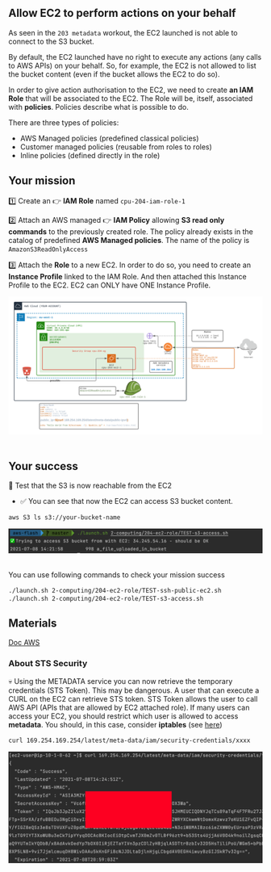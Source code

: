 ## Allow EC2 to perform actions on your behalf

As seen in the `203 metadata` workout, the EC2 launched is not able to connect to the S3 bucket.

By default, the EC2 launched have no right to execute any actions (any calls to AWS APIs) on your behalf. 
So, for example, the EC2 is not allowed to list the bucket content (even if the bucket allows the EC2 to do so).

In order to give action authorisation to the EC2, we need to create **an IAM Role** that will be associated to the EC2.
The Role will be, itself, associated with **policies**. Policies describe what is possible to do.

There are three types of policies:
- AWS Managed policies (predefined classical policies)
- Customer managed policies (reusable from roles to roles)  
- Inline policies (defined directly in the role)

## Your mission
1️⃣ Create an 👉 **IAM Role** named `cpu-204-iam-role-1`

2️⃣ Attach an AWS managed 👉 **IAM Policy** allowing **S3 read only commands** to the previously created role. 
The policy already exists in the catalog of predefined **AWS Managed policies**. The name of the policy is `AmazonS3ReadOnlyAccess`

3️⃣ Attach the **Role** to a new EC2. In order to do so, you need to create an **Instance Profile** linked to the IAM Role.
And then attached this Instance Profile to the EC2. EC2 can ONLY have ONE Instance Profile.

<div align="center">
<img src="./doc/204-ec2-role.png" width="800" alt="EC2Role">
</div>
<br>

## Your success
🏁 Test that the S3 is now reachable from the EC2
- ✅ You can see that now the EC2 can access S3 bucket content.

```bash
aws S3 ls s3://your-bucket-name
```

<div align="center">
<img src="./doc/s3-access-ok.png" width="800" alt="S3 Access OK">
</div>
<br>

You can use following commands to check your mission success
```shell
./launch.sh 2-computing/204-ec2-role/TEST-ssh-public-ec2.sh
./launch.sh 2-computing/204-ec2-role/TEST-s3-access.sh
```

## Materials
[Doc AWS](https://docs.aws.amazon.com/AWSEC2/latest/UserGuide/iam-roles-for-amazon-ec2.html)

### About STS Security

💀 Using the METADATA service you can now retrieve the temporary credentials (STS Token). 
This may be dangerous. A user that can execute a CURL on the EC2 can retrieve STS token. STS Token allows the user to call AWS API (APIs that are allowed by EC2 attached role). 
If many users can access your EC2, you should restrict which user is allowed to access **metadata**.
You should, in this case, consider **iptables** (see [here](https://docs.aws.amazon.com/AWSEC2/latest/UserGuide/instancedata-data-retrieval.html))

```bash
curl 169.254.169.254/latest/meta-data/iam/security-credentials/xxxx
```

<div align="center">
<img src="./doc/meta-data-token-sts.png" width="800" alt="STS">
</div>
<br>





